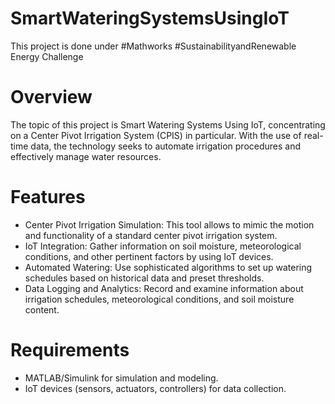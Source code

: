 # SmartWateringSystemsUsingIoT
This project is done under #Mathworks #SustainabilityandRenewable Energy Challenge

# Overview
The topic of this project is Smart Watering Systems Using IoT, concentrating on a Center Pivot Irrigation System (CPIS) in particular. With the use of real-time data, the technology seeks to automate irrigation procedures and effectively manage water resources.

# Features
- Center Pivot Irrigation Simulation: This tool allows to mimic the motion and functionality of a standard center pivot irrigation system.
- IoT Integration: Gather information on soil moisture, meteorological conditions, and other pertinent factors by using IoT devices.
- Automated Watering: Use sophisticated algorithms to set up watering schedules based on historical data and preset thresholds.
- Data Logging and Analytics: Record and examine information about irrigation schedules, meteorological conditions, and soil moisture content.

# Requirements
- MATLAB/Simulink for simulation and modeling.
- IoT devices (sensors, actuators, controllers) for data collection.

